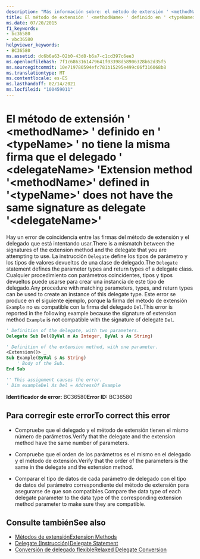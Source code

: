 ```yaml
---
description: "Más información sobre: el método de extensión ' <methodName> ' definido en ' <typeName> ' no tiene la misma firma que el delegado ' <delegateName> '"
title: El método de extensión ' <methodName> ' definido en ' <typeName> ' no tiene la misma firma que el delegado ' <delegateName> '
ms.date: 07/20/2015
f1_keywords:
- bc36580
- vbc36580
helpviewer_keywords:
- BC36580
ms.assetid: dc6b6a63-02b0-43d8-b6a7-c1cd397c6ee3
ms.openlocfilehash: 7f1c6863161479641f03398d58906328b62d35f5
ms.sourcegitcommit: 10e719780594efc781b15295e499c66f316068b8
ms.translationtype: MT
ms.contentlocale: es-ES
ms.lasthandoff: 02/14/2021
ms.locfileid: "100459011"
---
```

# <a name="extension-method-methodname-defined-in-typename-does-not-have-the-same-signature-as-delegate-delegatename"></a><span data-ttu-id="b299e-103">El método de extensión ' \<methodName> ' definido en ' \<typeName> ' no tiene la misma firma que el delegado ' \<delegateName> '</span><span class="sxs-lookup"><span data-stu-id="b299e-103">Extension method '\<methodName>' defined in '\<typeName>' does not have the same signature as delegate '\<delegateName>'</span></span>

<span data-ttu-id="b299e-104">Hay un error de coincidencia entre las firmas del método de extensión y el delegado que está intentando usar.</span><span class="sxs-lookup"><span data-stu-id="b299e-104">There is a mismatch between the signatures of the extension method and the delegate that you are attempting to use.</span></span> <span data-ttu-id="b299e-105">La instrucción `Delegate` define los tipos de parámetro y los tipos de valores devueltos de una clase de delegado.</span><span class="sxs-lookup"><span data-stu-id="b299e-105">The `Delegate` statement defines the parameter types and return types of a delegate class.</span></span> <span data-ttu-id="b299e-106">Cualquier procedimiento con parámetros coincidentes, tipos y tipos devueltos puede usarse para crear una instancia de este tipo de delegado.</span><span class="sxs-lookup"><span data-stu-id="b299e-106">Any procedure with matching parameters, types, and return types can be used to create an instance of this delegate type.</span></span> <span data-ttu-id="b299e-107">Este error se produce en el siguiente ejemplo, porque la firma del método de extensión `Example` no es compatible con la firma del delegado `Del`.</span><span class="sxs-lookup"><span data-stu-id="b299e-107">This error is reported in the following example because the signature of extension method `Example` is not compatible with the signature of delegate `Del`.</span></span>  
  
```vb  
' Definition of the delegate, with two parameters.  
Delegate Sub Del(ByVal m As Integer, ByVal s As String)  
```  
  
```vb  
' Definition of the extension method, with one parameter.  
<Extension()> _  
Sub Example(ByVal s As String)  
    ' Body of the Sub.  
End Sub  
```  
  
```vb  
'' This assignment causes the error.  
' Dim exampleDel As Del = AddressOf Example  
```  
  
 <span data-ttu-id="b299e-108">**Identificador de error:** BC36580</span><span class="sxs-lookup"><span data-stu-id="b299e-108">**Error ID:** BC36580</span></span>  
  
## <a name="to-correct-this-error"></a><span data-ttu-id="b299e-109">Para corregir este error</span><span class="sxs-lookup"><span data-stu-id="b299e-109">To correct this error</span></span>  
  
- <span data-ttu-id="b299e-110">Compruebe que el delegado y el método de extensión tienen el mismo número de parámetros.</span><span class="sxs-lookup"><span data-stu-id="b299e-110">Verify that the delegate and the extension method have the same number of parameters.</span></span>  
  
- <span data-ttu-id="b299e-111">Compruebe que el orden de los parámetros es el mismo en el delegado y el método de extensión.</span><span class="sxs-lookup"><span data-stu-id="b299e-111">Verify that the order of the parameters is the same in the delegate and the extension method.</span></span>  
  
- <span data-ttu-id="b299e-112">Comparar el tipo de datos de cada parámetro de delegado con el tipo de datos del parámetro correspondiente del método de extensión para asegurarse de que son compatibles.</span><span class="sxs-lookup"><span data-stu-id="b299e-112">Compare the data type of each delegate parameter to the data type of the corresponding extension method parameter to make sure they are compatible.</span></span>  
  
## <a name="see-also"></a><span data-ttu-id="b299e-113">Consulte también</span><span class="sxs-lookup"><span data-stu-id="b299e-113">See also</span></span>

- [<span data-ttu-id="b299e-114">Métodos de extensión</span><span class="sxs-lookup"><span data-stu-id="b299e-114">Extension Methods</span></span>](../programming-guide/language-features/procedures/extension-methods.md)
- [<span data-ttu-id="b299e-115">Delegate (Instrucción)</span><span class="sxs-lookup"><span data-stu-id="b299e-115">Delegate Statement</span></span>](../language-reference/statements/delegate-statement.md)
- [<span data-ttu-id="b299e-116">Conversión de delegado flexible</span><span class="sxs-lookup"><span data-stu-id="b299e-116">Relaxed Delegate Conversion</span></span>](../programming-guide/language-features/delegates/relaxed-delegate-conversion.md)
